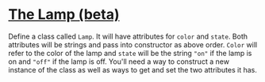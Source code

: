 # [The Lamp (beta)](https://www.codewars.com/kata/the-lamp "https://www.codewars.com/kata/56a2e3419f9e920186000004")

Define a class called `Lamp`. It will have attributes for `color` and `state`. Both attributes will be strings and pass into constructor as above order. `Color` will refer to the color of the lamp and `state` will be the string `"on"` if the lamp is on and `"off"` if the lamp is off. You'll need a way to construct a new instance of the class as well as ways to get and set the two attributes it has.